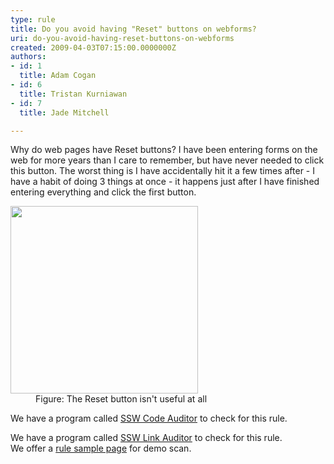 ```yaml
---
type: rule
title: Do you avoid having "Reset" buttons on webforms?
uri: do-you-avoid-having-reset-buttons-on-webforms
created: 2009-04-03T07:15:00.0000000Z
authors:
- id: 1
  title: Adam Cogan
- id: 6
  title: Tristan Kurniawan
- id: 7
  title: Jade Mitchell

---
```




<span class='intro'> Why do web pages have Reset buttons? I have been entering forms on the web for more years than I care to remember, but have never needed to click this button. The worst thing is I have accidentally hit it a few times after - I have a habit of doing 3 things at once - it happens just after I have finished entering everything and click the first button.
 </span>

  <span>
<dl class="badImage">
    <dt><img width="300" height="300" src="/WebSites/RulesToBetterWebsitesLayout/Publishing%20Image/_w/ResetButton_gif.jpg" alt="" /> </dt>
    <dd>Figure&#58; The Reset button isn't useful at all </dd>
</dl>
<p class="productBox" style="display&#58;block;">We have a program called <a href="http&#58;//www.ssw.com.au/ssw/CodeAuditor">SSW Code Auditor</a> to check for this rule. </p>
<p class="productBox" style="display&#58;block;">We have a program called <a href="http&#58;//www.ssw.com.au/ssw/LinkAuditor">SSW Link Auditor</a> to check for this rule. <br>
We offer a <a href="http&#58;//www.ssw.com.au/SSW/LinkAuditor/Samples/Rules/NoResetButton.aspx">rule sample page</a> for demo scan.</p>
</span>



